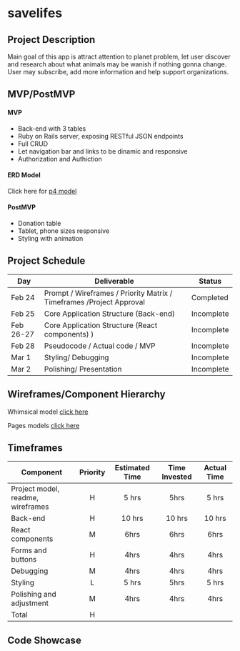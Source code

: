 # savelifes

## Project Description

Main goal of this app is attract attention to planet problem, let user discover and research about what animals may be wanish if nothing gonna change. User may subscribe, add more information and help support organizations.

## MVP/PostMVP

#### MVP

- Back-end with 3 tables
- Ruby on Rails server, exposing RESTful JSON endpoints
- Full CRUD
- Let navigation bar and links to be dinamic and responsive
- Authorization and Authiction

#### ERD Model

Click here for [p4 model](https://drive.google.com/file/d/1kotOzi4hppFU1tbfWO-c6ixu1sUDVQEJ/view?usp=sharing)

#### PostMVP

- Donation table
- Tablet, phone sizes responsive
- Styling with animation

## Project Schedule

| Day       | Deliverable                                                          | Status     |
| --------- | -------------------------------------------------------------------- | ---------- |
| Feb 24    | Prompt / Wireframes / Priority Matrix / Timeframes /Project Approval | Completed  |
| Feb 25    | Core Application Structure (Back-end)                                | Incomplete |
| Feb 26-27 | Core Application Structure (React components) )                      | Incomplete |
| Feb 28    | Pseudocode / Actual code / MVP                                       | Incomplete |
| Mar 1     | Styling/ Debugging                                                   | Incomplete |
| Mar 2     | Polishing/ Presentation                                              | Incomplete |

## Wireframes/Component Hierarchy

Whimsical model [click here](https://whimsical.com/app-RHArdsX5bErxT7jQJ2tyXJ)

Pages models [click here](https://whimsical.com/p4-EyvsmUdn2ofMM93WEcoien)

## Timeframes

| Component                         | Priority | Estimated Time | Time Invested | Actual Time |
| --------------------------------- | :------: | :------------: | :-----------: | :---------: |
| Project model, readme, wireframes |    H     |     5 hrs      |     5hrs      |    5 hrs    |
| Back-end                          |    H     |     10 hrs     |    10 hrs     |   10 hrs    |
| React components                  |    M     |      6hrs      |     6hrs      |    6hrs     |
| Forms and buttons                 |    H     |      4hrs      |     4hrs      |    4hrs     |
| Debugging                         |    M     |      4hrs      |     4hrs      |    4hrs     |
| Styling                           |    L     |     5 hrs      |     5hrs      |    5 hrs    |
| Polishing and adjustment          |    M     |      4hrs      |     4hrs      |    4hrs     |
| Total                             |    H     |                |               |             |

## Code Showcase
